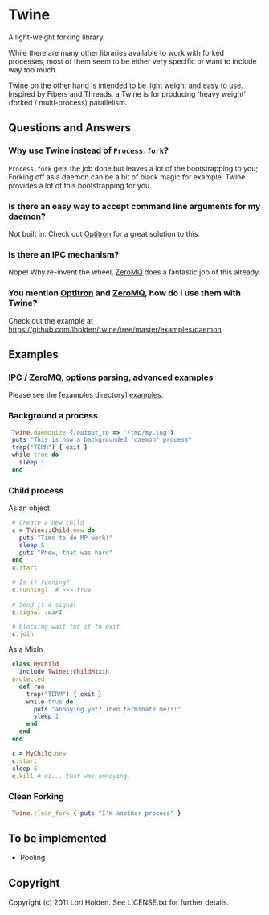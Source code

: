 # Twine

A light-weight forking library.

While there are many other libraries available to work with forked processes, most of them 
seem to be either very specific or want to include way too much.

Twine on the other hand is intended to be light weight and easy to use. Inspired by Fibers and Threads, a Twine is for producing 'heavy weight' (forked / multi-process) parallelism.

## Questions and Answers

### Why use Twine instead of `Process.fork`?

`Process.fork` gets the job done but leaves a lot of the bootstrapping to you; Forking off as a daemon can be a bit of black magic for example. Twine provides a lot of this bootstrapping for you.

### Is there an easy way to accept command line arguments for my daemon?

Not built in. Check out [Optitron][optitron] for a great solution to this.

### Is there an IPC mechanism?

Nope! Why re-invent the wheel, [ZeroMQ][zeromq] does a fantastic job of this already.

### You mention [Optitron][optitron] and [ZeroMQ][zeromq], how do I use them with Twine?

Check out the example at https://github.com/lholden/twine/tree/master/examples/daemon

## Examples

### IPC / ZeroMQ, options parsing, advanced examples

Please see the [examples directory] [examples].

### Background a process
```ruby
 Twine.daemonize {:output_to => '/tmp/my.log'}
 puts "This is now a backgrounded 'daemon' process"
 trap("TERM") { exit }
 while true do
   sleep 1
 end
```

### Child process
As an object

```ruby
 # Create a new child
 c = Twine::Child.new do
   puts "Time to do MP work!"
   sleep 5
   puts "Phew, that was hard"
 end
 c.start
 
 # Is it running?
 c.running?  # >>> true

 # Send it a signal
 c.signal :usr1

 # blocking wait for it to exit
 c.join     
```

As a MixIn

```ruby
 class MyChild
   include Twine::ChildMixin
 protected
   def run
     trap("TERM") { exit }
     while true do
       puts "annoying yet? Then terminate me!!!"
       sleep 1
     end
   end
 end

 c = MyChild.new
 c.start
 sleep 5
 c.kill # oi... that was annoying.
```

### Clean Forking

```ruby
 Twine.clean_fork { puts "I'm another process" }
```

## To be implemented
 * Pooling

## Copyright
Copyright (c) 2011 Lori Holden. See LICENSE.txt for further details.


[optitron]: https://github.com/joshbuddy/optitron  "Sensible, minimal simple options parsing and dispatching for Ruby. Build a CLI with no fuss."
[zeromq]: http://www.zeromq.org/  "The Intelligent Transport Layer"
[examples]: https://github.com/lholden/twine/tree/master/examples  "Examples of using Twine"
